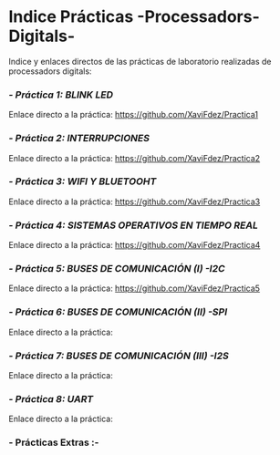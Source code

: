 # Indice Prácticas -Processadors-Digitals-
Indice y enlaces directos de las prácticas de laboratorio realizadas de processadors digitals:

### *- Práctica 1: BLINK LED* 
Enlace directo a la práctica: https://github.com/XaviFdez/Practica1

### *- Práctica 2: INTERRUPCIONES*
Enlace directo a la práctica: https://github.com/XaviFdez/Practica2

### *- Práctica 3: WIFI Y BLUETOOHT*
Enlace directo a la práctica: https://github.com/XaviFdez/Practica3

### *- Práctica 4: SISTEMAS OPERATIVOS EN TIEMPO REAL*
Enlace directo a la práctica: https://github.com/XaviFdez/Practica4

### *- Práctica 5: BUSES DE COMUNICACIÓN (I) -I2C*
Enlace directo a la práctica: https://github.com/XaviFdez/Practica5

### *- Práctica 6: BUSES DE COMUNICACIÓN (II) -SPI*
Enlace directo a la práctica:

### *- Práctica 7: BUSES DE COMUNICACIÓN (III) -I2S*
Enlace directo a la práctica:

### *- Práctica 8: UART*
Enlace directo a la práctica: 

###  - Prácticas Extras :- 


